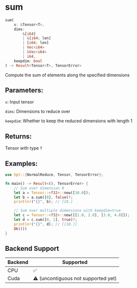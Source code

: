 # sum
```rust
sum(
    x: &Tensor<T>, 
    dims: 
        &[i64]
        | &[i64; len]
        | [i64; len] 
        | Vec<i64> 
        | &Vec<i64>
        | i64, 
    keepdim: bool
) -> Result<Tensor<T>, TensorError>
```
Compute the sum of elements along the specified dimensions

## Parameters:
`x`: Input tensor

`dims`: Dimensions to reduce over

`keepdim`: Whether to keep the reduced dimensions with length 1

## Returns:
Tensor with type `T`

## Examples:
```rust
use hpt::{NormalReduce, Tensor, TensorError};

fn main() -> Result<(), TensorError> {
    // Sum over dimension 0
    let a = Tensor::<f32>::new([10.0]);
    let b = a.sum([0], false)?;
    println!("{}", b); // [10.]

    // Sum over multiple dimensions with keepdim=true
    let c = Tensor::<f32>::new([[1.0, 2.0], [3.0, 4.0]]);
    let d = c.sum([0, 1], true)?;
    println!("{}", d); // [[10.]]
    Ok(())
}
```
## Backend Support
| Backend | Supported                           |
|---------|-------------------------------------|
| CPU     | ✅                                   |
| Cuda    | ⚠️ (uncontiguous not supported yet) |